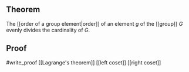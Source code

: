 ## Theorem
The [[order of a group element|order]] of an element $g$ of the [[group]] $G$ evenly divides the cardinality of $G$. 
## Proof
#write_proof [[Lagrange's theorem]] [[left coset]] [[right coset]]
